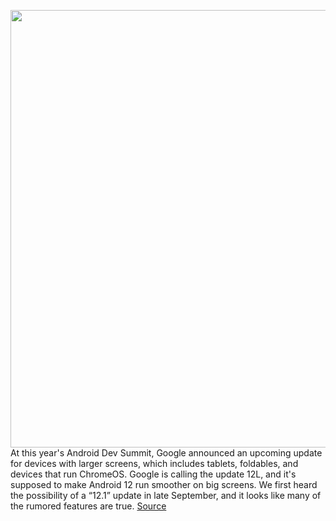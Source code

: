 <img src='https://cdn.vox-cdn.com/thumbor/BahZkfwglrHxvQWJkPm4rBEzd6Y=/0x0:4000x2661/1200x800/filters:focal(1680x1011:2320x1651)/cdn.vox-cdn.com/uploads/chorus_image/image/70052398/1234620007.0.jpg' width='700px' /><br/>
At this year's Android Dev Summit, Google announced an upcoming update for devices with larger screens, which includes tablets, foldables, and devices that run ChromeOS. Google is calling the update 12L, and it's supposed to make Android 12 run smoother on big screens. We first heard the possibility of a “12.1” update in late September, and it looks like many of the rumored features are true.
<a href='https://www.theverge.com/2021/10/27/22746599/android-12l-feature-drop-big-screens'> Source <a/>